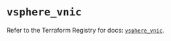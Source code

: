 # `vsphere_vnic`

Refer to the Terraform Registry for docs: [`vsphere_vnic`](https://registry.terraform.io/providers/hashicorp/vsphere/2.9.2/docs/resources/vnic).
